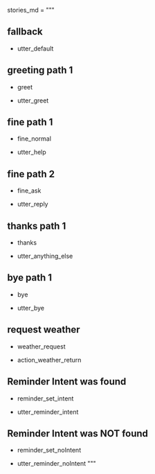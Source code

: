 stories_md = """
## fallback
- utter_default

## greeting path 1
* greet
- utter_greet

## fine path 1
* fine_normal
- utter_help

## fine path 2
* fine_ask
- utter_reply

## thanks path 1
* thanks
- utter_anything_else

## bye path 1
* bye
- utter_bye

## request weather
* weather_request
- action_weather_return

## Reminder Intent was found
* reminder_set_intent
- utter_reminder_intent

## Reminder Intent was NOT found
* reminder_set_noIntent
- utter_reminder_noIntent
"""